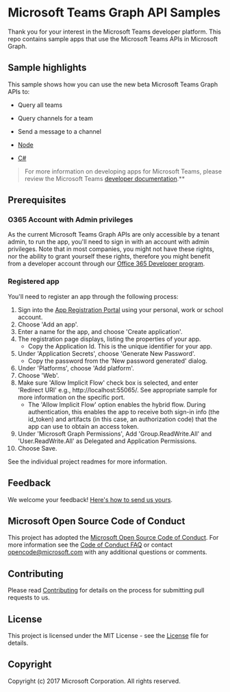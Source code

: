 # Microsoft Teams Graph API Samples
Thank you for your interest in the Microsoft Teams developer platform.  This repo contains sample apps that use the Microsoft Teams APIs in Microsoft Graph.


## Sample highlights 

This sample shows how you can use the new beta Microsoft Teams Graph APIs to:
* Query all teams
* Query channels for a team
* Send a message to a channel

* [Node](https://github.com/OfficeDev/microsoft-teams-sample-graph/tree/master/Node/SampleApp)
* [C#](https://github.com/OfficeDev/microsoft-teams-sample-graph/tree/master/CSharp)

> For more information on developing apps for Microsoft Teams, please review the Microsoft Teams [developer documentation](https://msdn.microsoft.com/en-us/microsoft-teams/index).**

## Prerequisites

### O365 Account with Admin privileges
As the current Microsoft Teams Graph APIs are only accessible by a tenant admin, to run the app, you'll need to sign in with an account with admin privileges.  Note that in most companies, you might not have these rights, nor the ability to grant yourself these rights, therefore you might benefit from a developer account through our [Office 365 Developer program](https://dev.office.com/devprogram).  

### Registered app
You'll need to register an app through the following process:
1. Sign into the [App Registration Portal](https://apps.dev.microsoft.com) using your personal, work or school account.
2. Choose 'Add an app'.
3. Enter a name for the app, and choose 'Create application'.
4. The registration page displays, listing the properties of your app.
   * Copy the Application Id. This is the unique identifier for your app.
5. Under 'Application Secrets', choose 'Generate New Password'.
   * Copy the password from the 'New password generated' dialog.
6. Under 'Platforms', choose 'Add platform'.
7. Choose 'Web'.
8. Make sure 'Allow Implicit Flow' check box is selected, and enter 'Redirect URI' e.g., http://localhost:55065/.  See appropriate sample for more information on the specific port.
   * The 'Allow Implicit Flow' option enables the hybrid flow. During authentication, this enables the app to receive both sign-in info (the id_token) and artifacts (in this case, an authorization code) that the app can use to obtain an access token.
9. Under 'Microsoft Graph Permissions', Add 'Group.ReadWrite.All' and 'User.ReadWrite.All' as Delegated and Application Permissions.
10. Choose Save.

See the individual project readmes for more information.
    
## Feedback
We welcome your feedback! [Here's how to send us yours](https://msdn.microsoft.com/en-us/microsoft-teams/feedback).

## Microsoft Open Source Code of Conduct
This project has adopted the [Microsoft Open Source Code of Conduct](https://opensource.microsoft.com/codeofconduct/).
For more information see the [Code of Conduct FAQ](https://opensource.microsoft.com/codeofconduct/faq/) or contact [opencode@microsoft.com](mailto:opencode@microsoft.com) with any additional questions or comments.

## Contributing
Please read [Contributing](contributing.md) for details on the process for submitting pull requests to us.

## License
This project is licensed under the MIT License - see the [License](LICENSE) file for details.

## Copyright
Copyright (c) 2017 Microsoft Corporation. All rights reserved.

